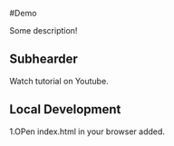 #Demo

Some description!

## Subhearder

Watch tutorial on Youtube.

## Local Development

1.OPen index.html in your browser added.